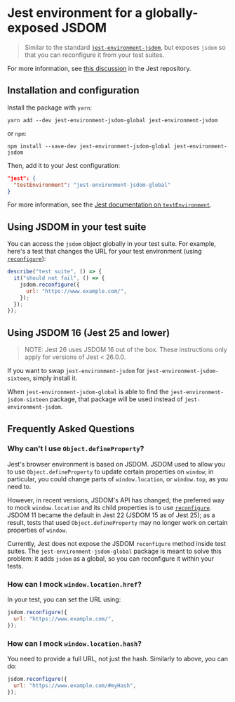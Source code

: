 # Jest environment for a globally-exposed JSDOM

> Similar to the standard [`jest-environment-jsdom`](https://github.com/facebook/jest/tree/master/packages/jest-environment-jsdom), but exposes `jsdom` so that you can reconfigure it from your test suites.

For more information, see [this discussion](https://github.com/facebook/jest/issues/5124) in the Jest repository.

## Installation and configuration

Install the package with `yarn`:

```shell
yarn add --dev jest-environment-jsdom-global jest-environment-jsdom
```

or `npm`:

```shell
npm install --save-dev jest-environment-jsdom-global jest-environment-jsdom
```

Then, add it to your Jest configuration:

```json
"jest": {
  "testEnvironment": "jest-environment-jsdom-global"
}
```

For more information, see the [Jest documentation on `testEnvironment`](https://facebook.github.io/jest/docs/en/configuration.html#testenvironment-string).

## Using JSDOM in your test suite

You can access the `jsdom` object globally in your test suite. For example, here's a test that changes the URL for your test environment (using [`reconfigure`](https://github.com/tmpvar/jsdom#reconfiguring-the-jsdom-with-reconfiguresettings)):

```javascript
describe("test suite", () => {
  it("should not fail", () => {
    jsdom.reconfigure({
      url: "https://www.example.com/",
    });
  });
});
```

## Using JSDOM 16 (Jest 25 and lower)

> NOTE: Jest 26 uses JSDOM 16 out of the box. These instructions only apply for versions of Jest < 26.0.0.

If you want to swap `jest-environment-jsdom` for `jest-environment-jsdom-sixteen`, simply install it.

When `jest-environment-jsdom-global` is able to find the `jest-environment-jsdom-sixteen` package, that package will be used instead of `jest-environment-jsdom`.

## Frequently Asked Questions

### Why can't I use `Object.defineProperty`?

Jest's browser environment is based on JSDOM. JSDOM used to allow you to use `Object.defineProperty` to update certain properties on `window`; in particular, you could change parts of `window.location`, or `window.top`, as you need to.

However, in recent versions, JSDOM's API has changed; the preferred way to mock `window.location` and its child properties is to use [`reconfigure`](https://github.com/tmpvar/jsdom#reconfiguring-the-jsdom-with-reconfiguresettings). JSDOM 11 became the default in Jest 22 (JSDOM 15 as of Jest 25); as a result, tests that used `Object.defineProperty` may no longer work on certain properties of `window`.

Currently, Jest does not expose the JSDOM `reconfigure` method inside test suites. The `jest-environment-jsdom-global` package is meant to solve this problem: it adds `jsdom` as a global, so you can reconfigure it within your tests.

### How can I mock `window.location.href`?

In your test, you can set the URL using:

```javascript
jsdom.reconfigure({
  url: "https://www.example.com/",
});
```

### How can I mock `window.location.hash`?

You need to provide a full URL, not just the hash. Similarly to above, you can do:

```javascript
jsdom.reconfigure({
  url: "https://www.example.com/#myHash",
});
```
